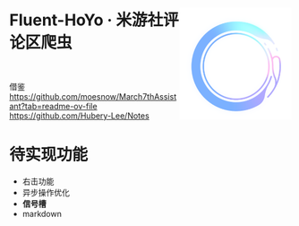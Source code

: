 <div>
<h1>
    <img src="https://github.com/MuLin4396/Fluent_HoYo/blob/main/Images/DisPlay_Png/HoYo.png" align="right" width="200" height="200">
    Fluent-HoYo · 米游社评论区爬虫
</h1>
<p>
    <img alt="" src="https://img.shields.io/badge/platform-Windows-blue?style=flat-square&color=4096d8"/>
    <img alt="" src="https://img.shields.io/github/last-commit/MuLin4396/Fluent_HoYo?style=flat-square&color=f18cb9" />
    <img alt="" src="https://img.shields.io/github/v/release/MuLin4396/Fluent_HoYo?style=flat-square&color=4096d8" />
    <img alt="" src="https://img.shields.io/github/downloads/MuLin4396/Fluent_HoYo/total?style=flat-square&color=f18cb9" />
</p>
</div>

借鉴
https://github.com/moesnow/March7thAssistant?tab=readme-ov-file
https://github.com/Hubery-Lee/Notes

# 待实现功能

* 右击功能
* 异步操作优化
* **信号槽**
* markdown